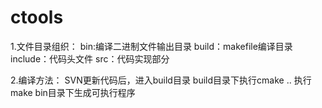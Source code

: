 # ctools
1.文件目录组织：
  bin:编译二进制文件输出目录
  build：makefile编译目录
  include：代码头文件
  src：代码实现部分
  
  
2.编译方法：
  SVN更新代码后，进入build目录
  build目录下执行cmake ..
  执行make
  bin目录下生成可执行程序
